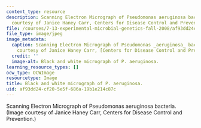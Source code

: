 ```yaml
---
content_type: resource
description: Scanning Electron Micrograph of Pseudomonas aeruginosa bacteria. (Image
  courtesy of Janice Haney Carr, Centers for Disease Control and Prevention.)
file: /courses/7-13-experimental-microbial-genetics-fall-2008/af93dd24cf205e5f686a19b1e214c87c_7-13f08.jpg
file_type: image/jpeg
image_metadata:
  caption: Scanning Electron Micrograph of Pseudomonas _aeruginosa_ bacteria. (Image
    courtesy of Janice Haney Carr, [Centers for Disease Control and Prevention](http://www.cdc.gov/).)
  credit: ''
  image-alt: Black and white micrograph of P. aeruginosa.
learning_resource_types: []
ocw_type: OCWImage
resourcetype: Image
title: Black and white micrograph of P. aeruginosa.
uid: af93dd24-cf20-5e5f-686a-19b1e214c87c
---
```

Scanning Electron Micrograph of Pseudomonas aeruginosa bacteria. (Image courtesy of Janice Haney Carr, Centers for Disease Control and Prevention.)

